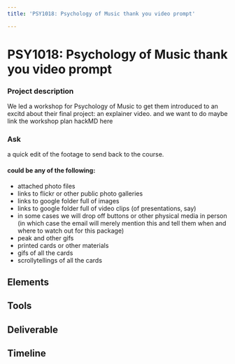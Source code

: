 ```yaml
---
title: 'PSY1018: Psychology of Music thank you video prompt'

---
```


# PSY1018: Psychology of Music thank you video prompt


### Project description
We led a workshop for Psychology of Music to get them introduced to an excitd about their final project: an explainer video. and we want to do  maybe link the workshop plan hackMD here
### Ask
a quick edit of the footage to send back to the course.
#### could be any of the following:
- attached photo files
- links to flickr or other public photo galleries
- links to google folder full of images
- links to google folder full of video clips (of presentations, say)
- in some cases we will drop off buttons or other physical media in person (in which case the email will merely mention this and tell them when and where to watch out for this package)
- peak and other gifs
- printed cards or other materials
- gifs of all the cards
- scrollytellings of all the cards

## Elements
 
## Tools

## Deliverable

## Timeline
